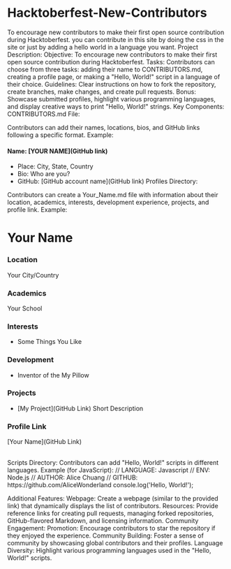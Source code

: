 # Hacktoberfest-New-Contributors
To encourage new contributors to make their first open source contribution during Hacktoberfest.
you can contribute in this site by doing the css in the site or just by adding a hello world in a language you want.
Project Description:
Objective: To encourage new contributors to make their first open source contribution during Hacktoberfest.
Tasks: Contributors can choose from three tasks: adding their name to CONTRIBUTORS.md, creating a profile page, or making a "Hello, World!" script in a language of their choice.
Guidelines: Clear instructions on how to fork the repository, create branches, make changes, and create pull requests.
Bonus: Showcase submitted profiles, highlight various programming languages, and display creative ways to print "Hello, World!" strings.
Key Components:
CONTRIBUTORS.md File:

Contributors can add their names, locations, bios, and GitHub links following a specific format.
Example:
#### Name: [YOUR NAME](GitHub link)
- Place: City, State, Country
- Bio: Who are you?
- GitHub: [GitHub account name](GitHub link)
Profiles Directory:

Contributors can create a Your_Name.md file with information about their location, academics, interests, development experience, projects, and profile link.
Example:
# Your Name

### Location

Your City/Country

### Academics

Your School

### Interests

- Some Things You Like

### Development

- Inventor of the My Pillow

### Projects

- [My Project](GitHub Link) Short Description

### Profile Link
[Your Name](GitHub Link)

<br>
Scripts Directory:
Contributors can add "Hello, World!" scripts in different languages.
Example (for JavaScript):
// LANGUAGE: Javascript
// ENV: Node.js
// AUTHOR: Alice Chuang
// GITHUB: https://github.com/AliceWonderland
console.log('Hello, World!');

Additional Features:
Webpage: Create a webpage (similar to the provided link) that dynamically displays the list of contributors.
Resources: Provide reference links for creating pull requests, managing forked repositories, GitHub-flavored Markdown, and licensing information.
Community Engagement:
Promotion: Encourage contributors to star the repository if they enjoyed the experience.
Community Building: Foster a sense of community by showcasing global contributors and their profiles.
Language Diversity: Highlight various programming languages used in the "Hello, World!" scripts.
